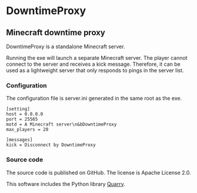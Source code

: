 DowntimeProxy
=============
Minecraft downtime proxy
------------------------
DowntimeProxy is a standalone Minecraft server.

Running the exe will launch a separate Minecraft server. The player cannot connect to the server and receives a kick message. Therefore, it can be used as a lightweight server that only responds to pings in the server list.

### Configuration
The configuration file is server.ini generated in the same root as the exe.
```
[setting]
host = 0.0.0.0
port = 25565
motd = A Minecraft server\n&bDowntimeProxy
max_players = 20

[messages]
kick = Disconnect by DowntimeProxy
```

### Source code
The source code is published on GitHub. The license is Apache License 2.0.

This software includes the Python library [Quarry](https://github.com/barneygale/quarry). 
